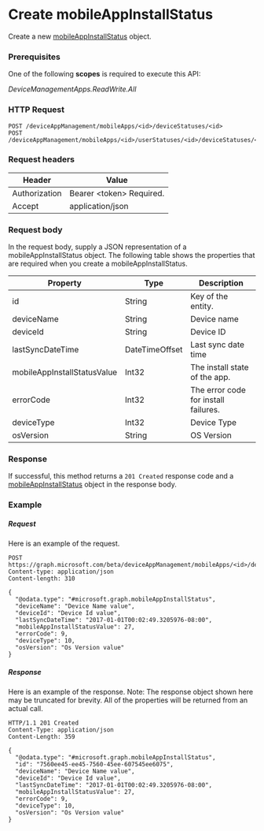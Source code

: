 ﻿# Create mobileAppInstallStatus
Create a new [mobileAppInstallStatus](../resources/intune_apps_mobileAppInstallStatus.md) object.
### Prerequisites
One of the following **scopes** is required to execute this API:

*DeviceManagementApps.ReadWrite.All*
### HTTP Request
<!-- {
  "blockType": "ignored"
}
-->
```http
POST /deviceAppManagement/mobileApps/<id>/deviceStatuses/<id>
POST /deviceAppManagement/mobileApps/<id>/userStatuses/<id>/deviceStatuses/<id>
```

### Request headers
|Header|Value|
|---|---|
|Authorization|Bearer &lt;token&gt; Required.|
|Accept|application/json|

### Request body
In the request body, supply a JSON representation of a mobileAppInstallStatus object.
The following table shows the properties that are required when you create a mobileAppInstallStatus.

|Property|Type|Description|
|---|---|---|
|id|String|Key of the entity.|
|deviceName|String|Device name|
|deviceId|String|Device ID|
|lastSyncDateTime|DateTimeOffset|Last sync date time|
|mobileAppInstallStatusValue|Int32|The install state of the app.|
|errorCode|Int32|The error code for install failures.|
|deviceType|Int32|Device Type|
|osVersion|String|OS Version|



### Response
If successful, this method returns a `201 Created` response code and a [mobileAppInstallStatus](../resources/intune_apps_mobileAppInstallStatus.md) object in the response body.

### Example
##### Request
Here is an example of the request.
```http
POST https://graph.microsoft.com/beta/deviceAppManagement/mobileApps/<id>/deviceStatuses/<id>
Content-type: application/json
Content-length: 310

{
  "@odata.type": "#microsoft.graph.mobileAppInstallStatus",
  "deviceName": "Device Name value",
  "deviceId": "Device Id value",
  "lastSyncDateTime": "2017-01-01T00:02:49.3205976-08:00",
  "mobileAppInstallStatusValue": 27,
  "errorCode": 9,
  "deviceType": 10,
  "osVersion": "Os Version value"
}
```

##### Response
Here is an example of the response. Note: The response object shown here may be truncated for brevity. All of the properties will be returned from an actual call.
```http
HTTP/1.1 201 Created
Content-Type: application/json
Content-Length: 359

{
  "@odata.type": "#microsoft.graph.mobileAppInstallStatus",
  "id": "7560ee45-ee45-7560-45ee-607545ee6075",
  "deviceName": "Device Name value",
  "deviceId": "Device Id value",
  "lastSyncDateTime": "2017-01-01T00:02:49.3205976-08:00",
  "mobileAppInstallStatusValue": 27,
  "errorCode": 9,
  "deviceType": 10,
  "osVersion": "Os Version value"
}
```



